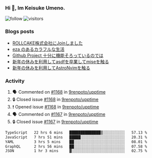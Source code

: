 ### Hi 👋, Im Keisuke Umeno.

<!--
**9renpoto/9renpoto** is a ✨ _special_ ✨ repository because its `README.md` (this file) appears on your GitHub profile.

Here are some ideas to get you started:

- 🔭 I’m currently working on ...
- 🌱 I’m currently learning ...
- 👯 I’m looking to collaborate on ...
- 🤔 I’m looking for help with ...
- 💬 Ask me about ...
- 📫 How to reach me: ...
- 😄 Pronouns: ...
- ⚡ Fun fact: ...
-->

![follow](https://img.shields.io/github/followers/9renpoto?label=Follow&style=social)
![visitors](https://komarev.com/ghpvc/?username=9renpoto&label=Profile%20views&color=0e75b6&style=flat)

### Blogs posts

<!-- BLOG-POST-LIST:START -->
- [ROLLCAKE株式会社にJoinしました](https://9renpoto.win/entry/2024/02/11/join)
- [eza のあるカラフルな生活](https://9renpoto.win/entry/2024/02/01/eza)
- [Github Project 十分に機能そろっているのでは](https://9renpoto.win/entry/2024/01/14/gh-projects)
- [新年の休みを利用してasdfを卒業してmiseを触る](https://9renpoto.win/entry/2024/01/07/mise)
- [新年の休みを利用してAstroNvimを触る](https://9renpoto.win/entry/2024/01/03/new-year-holidays)
<!-- BLOG-POST-LIST:END -->

### Activity

<!--START_SECTION:activity-->
1. 🗣 Commented on [#1168](https://github.com/9renpoto/upptime/issues/1168#issuecomment-1955519622) in [9renpoto/upptime](https://github.com/9renpoto/upptime)
2. 🔒 Closed issue [#1168](https://github.com/9renpoto/upptime/issues/1168) in [9renpoto/upptime](https://github.com/9renpoto/upptime)
3. ❗ Opened issue [#1168](https://github.com/9renpoto/upptime/issues/1168) in [9renpoto/upptime](https://github.com/9renpoto/upptime)
4. 🗣 Commented on [#1167](https://github.com/9renpoto/upptime/issues/1167#issuecomment-1954916813) in [9renpoto/upptime](https://github.com/9renpoto/upptime)
5. 🔒 Closed issue [#1167](https://github.com/9renpoto/upptime/issues/1167) in [9renpoto/upptime](https://github.com/9renpoto/upptime)
<!--END_SECTION:activity-->

<!--START_SECTION:waka-->

```txt
TypeScript   22 hrs 6 mins   ██████████████▒░░░░░░░░░░   57.13 %
JavaScript   7 hrs 51 mins   █████░░░░░░░░░░░░░░░░░░░░   20.31 %
YAML         3 hrs 5 mins    ██░░░░░░░░░░░░░░░░░░░░░░░   08.01 %
GraphQL      2 hrs 56 mins   ██░░░░░░░░░░░░░░░░░░░░░░░   07.58 %
JSON         1 hr 3 mins     ▓░░░░░░░░░░░░░░░░░░░░░░░░   02.75 %
```

<!--END_SECTION:waka-->
